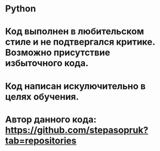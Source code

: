 # Python
# Код выполнен в любительском стиле и не подтвергался критике. Возможно присутствие избыточного кода.
# Код написан искулючительно в целях обучения.
# Автор данного кода: https://github.com/stepasopruk?tab=repositories
